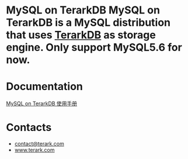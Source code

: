 # MySQL on TerarkDB MySQL on TerarkDB is a MySQL distribution that uses [TerarkDB](https://github.com/Terark/terarkdb) as storage engine. Only support MySQL5.6 for now. 

# Documentation 

[MySQL on TerarkDB 使用手册](http://terark.com/docs/mysql-on-terarkdb-manual/zh-hans/)

# Contacts

- contact@terark.com
- www.terark.com

